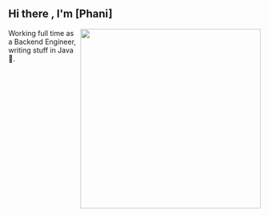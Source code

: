## Hi there , I'm [Phani]

<!--
**Phani-E650/Phani-E650** is a ✨ _special_ ✨ repository because its `README.md` (this file) appears on your GitHub profile.

Here are some ideas to get you started:

- 🔭 I’m currently working on ...
- 🌱 I’m currently learning ...
- 👯 I’m looking to collaborate on ...
- 🤔 I’m looking for help with ...
- 💬 Ask me about ...
- 📫 How to reach me: ...
- 😄 Pronouns: ...
- ⚡ Fun fact: ...
-->
<img align="right" width="360" src="https://github-readme-stats.vercel.app/api/top-langs/?username=Phani-E650&langs_count=4&border_radius=10&layout=compact&theme=ayu-mirage" />


Working full time as a Backend Engineer, writing stuff in Java 🤗. 

